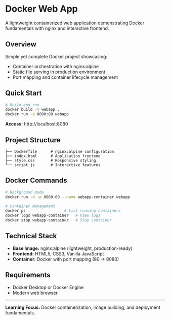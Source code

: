 # Docker Web App

A lightweight containerized web application demonstrating Docker fundamentals with nginx and interactive frontend.

## Overview

Simple yet complete Docker project showcasing:
- Container orchestration with nginx:alpine
- Static file serving in production environment  
- Port mapping and container lifecycle management

## Quick Start

```bash
# Build and run
docker build -t webapp .
docker run -p 8080:80 webapp
```

**Access:** http://localhost:8080

## Project Structure

```
├── Dockerfile      # nginx:alpine configuration
├── index.html      # Application frontend  
├── style.css       # Responsive styling
└── script.js       # Interactive features
```

## Docker Commands

```bash
# Background mode
docker run -d -p 8080:80 --name webapp-container webapp

# Container management  
docker ps                 # List running containers
docker logs webapp-container   # View logs
docker stop webapp-container   # Stop container
```

## Technical Stack

- **Base Image:** nginx:alpine (lightweight, production-ready)
- **Frontend:** HTML5, CSS3, Vanilla JavaScript
- **Container:** Docker with port mapping (80 → 8080)

## Requirements

- Docker Desktop or Docker Engine
- Modern web browser

---

**Learning Focus:** Docker containerization, image building, and deployment fundamentals.
